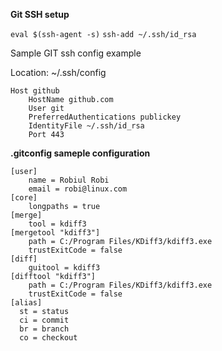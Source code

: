 **Git SSH setup**

 `eval $(ssh-agent -s)`
 `ssh-add ~/.ssh/id_rsa`


Sample GIT ssh config example

Location: ~/.ssh/config

	Host github
		HostName github.com
		User git	
		PreferredAuthentications publickey
		IdentityFile ~/.ssh/id_rsa
		Port 443

**.gitconfig sameple configuration**

	[user]
		name = Robiul Robi
		email = robi@linux.com
	[core]
		longpaths = true
	[merge]
		tool = kdiff3
	[mergetool "kdiff3"]
		path = C:/Program Files/KDiff3/kdiff3.exe
		trustExitCode = false
	[diff]
		guitool = kdiff3
	[difftool "kdiff3"]
		path = C:/Program Files/KDiff3/kdiff3.exe
		trustExitCode = false
	[alias]
	  st = status
	  ci = commit
	  br = branch
	  co = checkout	
